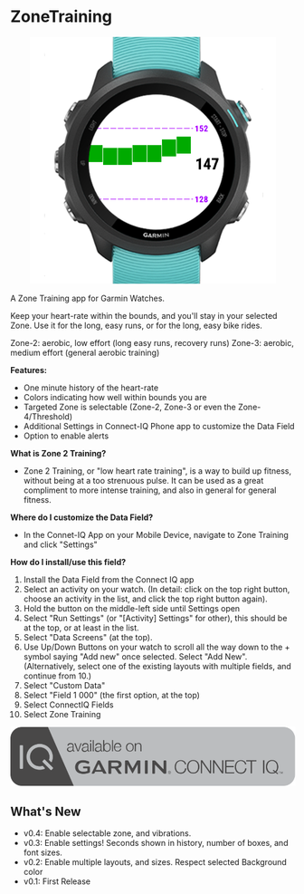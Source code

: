 # ZoneTraining

<p align="center">
  <img src="https://github.com/ViktorStagge/ZoneTraining/blob/main/.publish/zone2-hero-image-icon.PNG" alt="ZoneTraining example image" title="ZoneTraining">
</p>

A Zone Training app for Garmin Watches.

Keep your heart-rate within the bounds, and you'll stay in your selected Zone.
Use it for the long, easy runs, or for the long, easy bike rides.

Zone-2: aerobic, low effort (long easy runs, recovery runs)
Zone-3: aerobic, medium effort (general aerobic training)

**Features:**
- One minute history of the heart-rate
- Colors indicating how well within bounds you are
- Targeted Zone is selectable (Zone-2, Zone-3 or even the Zone-4/Threshold)
- Additional Settings in Connect-IQ Phone app to customize the Data Field
- Option to enable alerts


**What is Zone 2 Training?**
- Zone 2 Training, or "low heart rate training", is a way to build up fitness, without being at a too strenuous pulse. It can be used as a great compliment to more intense training, and also in general for general fitness.

**Where do I customize the Data Field?**
- In the Connet-IQ App on your Mobile Device, navigate to Zone Training and click "Settings"

**How do I install/use this field?**
1. Install the Data Field from the Connect IQ app
2. Select an activity on your watch. (In detail: click on the top right button, choose an activity in the list, and click the top right button again).
3. Hold the button on the middle-left side until Settings open
4. Select "Run Settings" (or "\[Activity\] Settings" for other), this should be at the top, or at least in the list.
5. Select "Data Screens" (at the top).
6. Use Up/Down Buttons on your watch to scroll all the way down to the + symbol saying "Add new" once selected. Select "Add New". (Alternatively, select one of the existing layouts with multiple fields, and continue from 10.)
7. Select "Custom Data"
8. Select "Field 1 000" (the first option, at the top)
9. Select ConnectIQ Fields
10. Select Zone Training

[![Available on Garmin Connect IQ](https://github.com/ViktorStagge/ZoneTraining/blob/main/.publish/available-connect-iq-badge.svg 'Available on Garmin Connect IQ')](https://apps.garmin.com/en-US/apps/f6f3f163-7e53-40f0-8201-b4b1b2eb8cf9)

## What's New
- v0.4: Enable selectable zone, and vibrations.
- v0.3: Enable settings! Seconds shown in history, number of boxes, and font sizes.
- v0.2: Enable multiple layouts, and sizes. Respect selected Background color
- v0.1: First Release
